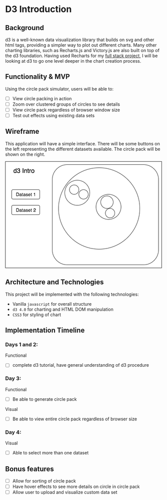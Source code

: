 # D3 Introduction

## Background

d3 is a well-known data visualization library that builds on svg and other html tags, providing a simpler way to plot out different charts. Many other charting libraries, such as Recharts.js and Victory.js are also built on top of the d3 foundation. Having used Recharts for my [full stack project](https://github.com/travelingpiano/Chartalize), I will be looking at d3 to go one level deeper in the chart creation process.

## Functionality & MVP

Using the circle pack simulator, users will be able to:

- [ ] View circle packing in action
- [ ] Zoom over clustered groups of circles to see details
- [ ] View circle pack regardless of browser window size
- [ ] Test out effects using existing data sets

## Wireframe

This application will have a simple interface. There will be some buttons on the left representing the different datasets available. The circle pack will be shown on the right.

![wireframe](./wireframe/d3_circlepack.png)

## Architecture and Technologies

This project will be implemented with the following technologies:
- Vanilla `javascript` for overall structure
- `d3 4.0` for charting and HTML DOM manipulation
- `CSS3` for styling of chart

## Implementation Timeline

### Days 1 and 2:

Functional
- [ ] complete d3 tutorial, have general understanding of d3 procedure

### Day 3:

Functional
- [ ] Be able to generate circle pack

Visual
- [ ] Be able to view entire circle pack regardless of browser size

### Day 4:

Visual
- [ ] Able to select more than one dataset

## Bonus features

- [ ] Allow for sorting of circle pack
- [ ] Have hover effects to see more details on circle in circle pack
- [ ] Allow user to upload and visualize custom data set
